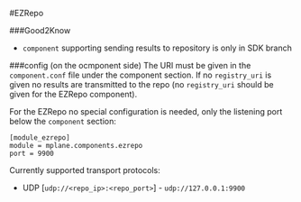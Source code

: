 #EZRepo

###Good2Know
 - `component` supporting sending results to repository is only in SDK branch

###config (on the ocmponent side)
The URI must be given in the `component.conf` file under the component section. If no `registry_uri` is given no results are transmitted to the repo (no `registry_uri` should be given for the EZRepo component).

For the EZRepo no special configuration is needed, only the listening port below the `component` section:

    [module_ezrepo]
    module = mplane.components.ezrepo
    port = 9900


Currently supported transport protocols:

 - UDP [`udp://<repo_ip>:<repo_port>`] - `udp://127.0.0.1:9900`

